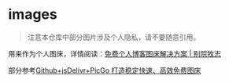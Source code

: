# images
> 注意本仓库中部分图片涉及个人隐私，请不要随意引用。

用来作为个人图床，详情阅读：[免费个人博客图床解决方案 | 别院牧志](https://www.masantu.com/blog/2020-12-06/images-hosting/)

部分参考[Github+jsDelivr+PicGo 打造稳定快速、高效免费图床](https://www.itrhx.com/2019/08/01/A27-image-hosting/)
